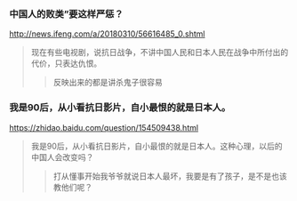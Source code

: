 ### 中国人的败类”要这样严惩？
http://news.ifeng.com/a/20180310/56616485_0.shtml
>现在有些电视剧，说抗日战争，不讲中国人民和日本人民在战争中所付出的代价，只表达仇恨。
>>反映出来的都是讲杀鬼子很容易
### 我是90后，从小看抗日影片，自小最恨的就是日本人。
https://zhidao.baidu.com/question/154509438.html
>我是90后，从小看抗日影片，自小最恨的就是日本人。这种心理，以后的中国人会改变吗？
>>打从懂事开始我爷爷就说日本人最坏，我要是有了孩子，是不是也该教他们呢？